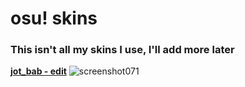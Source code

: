 # osu! skins
### This isn't all my skins I use, I'll add more later
[**jot_bab - edit**](https://drive.google.com/file/d/1jaZprvP9n6Uj84VDBtCi6nsRDIW8NK6B/view?usp=sharing)
![screenshot071](https://user-images.githubusercontent.com/76111977/148690492-7d559bd8-67dc-4311-8c38-59672bfbde55.png)

